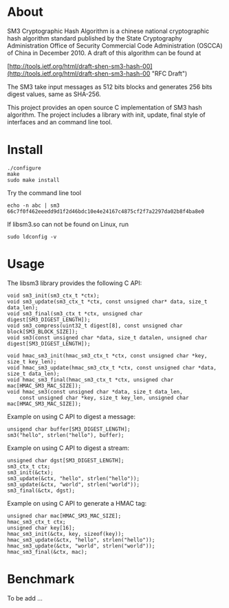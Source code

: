 About
=====

SM3 Cryptographic Hash Algorithm is a chinese national cryptographic hash
algorithm standard published by the State Cryptography Administration Office 
of Security Commercial Code Administration (OSCCA) of China in December 2010.
A draft of this algorithm can be found at

[http://tools.ietf.org/html/draft-shen-sm3-hash-00](http://tools.ietf.org/html/draft-shen-sm3-hash-00 "RFC Draft")


The SM3 take input messages as 512 bits blocks and generates
256 bits digest values, same as SHA-256.

This project provides an open source C implementation of SM3 hash
algorithm. The project includes a library with init, update, final style of
interfaces and an command line tool.

Install
=======

	./configure
	make
	sudo make install


Try the command line tool

	echo -n abc | sm3
	66c7f0f462eeedd9d1f2d46bdc10e4e24167c4875cf2f7a2297da02b8f4ba8e0

If libsm3.so can not be found on Linux, run

	sudo ldconfig -v

Usage
=====

The libsm3 library provides the following C API:

	void sm3_init(sm3_ctx_t *ctx);
	void sm3_update(sm3_ctx_t *ctx, const unsigned char* data, size_t data_len);
	void sm3_final(sm3_ctx_t *ctx, unsigned char digest[SM3_DIGEST_LENGTH]);
	void sm3_compress(uint32_t digest[8], const unsigned char block[SM3_BLOCK_SIZE]);
	void sm3(const unsigned char *data, size_t datalen, unsigned char digest[SM3_DIGEST_LENGTH]);

	void hmac_sm3_init(hmac_sm3_ctx_t *ctx, const unsigned char *key, size_t key_len);
	void hmac_sm3_update(hmac_sm3_ctx_t *ctx, const unsigned char *data, size_t data_len);
	void hmac_sm3_final(hmac_sm3_ctx_t *ctx, unsigned char mac[HMAC_SM3_MAC_SIZE]);
	void hmac_sm3(const unsigned char *data, size_t data_len,
		const unsigned char *key, size_t key_len, unsigned char mac[HMAC_SM3_MAC_SIZE]);

Example on using C API to digest a message:

	unsigend char buffer[SM3_DIGEST_LENGTH];
	sm3("hello", strlen("hello"), buffer);

Example on using C API to digest a stream:

	unsigned char dgst[SM3_DIGEST_LENGTH];
	sm3_ctx_t ctx;
	sm3_init(&ctx);
	sm3_update(&ctx, "hello", strlen("hello"));
	sm3_update(&ctx, "world", strlen("world"));
	sm3_final(&ctx, dgst);

Example on using C API to generate a HMAC tag:

	unsigned char mac[HMAC_SM3_MAC_SIZE];
	hmac_sm3_ctx_t ctx;
	unsigned char key[16];
	hmac_sm3_init(&ctx, key, sizeof(key));
	hmac_sm3_update(&ctx, "hello", strlen("hello"));
	hmac_sm3_update(&ctx, "world", strlen("world"));
	hmac_sm3_final(&ctx, mac);

Benchmark
=========

To be add ...

